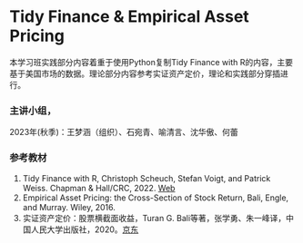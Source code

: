 # Tidy Finance & Empirical Asset Pricing

本学习班实践部分内容着重于使用Python复制Tidy Finance with R的内容，主要基于美国市场的数据。理论部分内容参考实证资产定价，理论和实践部分穿插进行。
### 主讲小组，

2023年(秋季)：王梦涵（组织）、石宛青、喻清言、沈华傲、何蕾

### 参考教材

1. Tidy Finance with R, Christoph Scheuch, Stefan Voigt, and Patrick Weiss. Chapman & Hall/CRC, 2022. [Web](https://www.tidy-finance.org/index.html) 
2. Empirical Asset Pricing: the Cross-Section of Stock Return, Bali, Engle, and Murray. Wiley, 2016.
3. 实证资产定价：股票横截面收益，Turan G. Bali等著，张学勇、朱一峰译，中国人民大学出版社，2020。[京东](https://item.jd.com/12616137.html)
